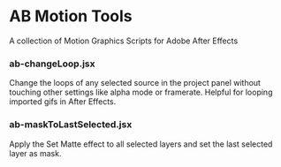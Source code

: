 # AB Motion Tools
A collection of Motion Graphics Scripts for Adobe After Effects

### ab-changeLoop.jsx
Change the loops of any selected source in the project panel without touching other settings like alpha mode or framerate. Helpful for looping imported gifs in After Effects.

### ab-maskToLastSelected.jsx
Apply the Set Matte effect to all selected layers and set the last selected layer as mask.
